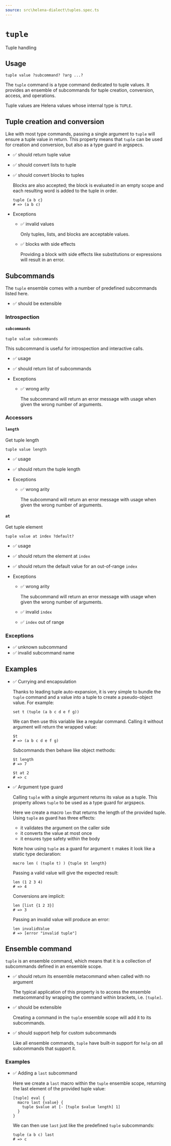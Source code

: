 ```yaml
---
source: src\helena-dialect\tuples.spec.ts
---
```

# <a id="tuple"></a>`tuple`

Tuple handling

## Usage

```lna
tuple value ?subcommand? ?arg ...?
```

The `tuple` command is a type command dedicated to tuple values. It
provides an ensemble of subcommands for tuple creation, conversion,
access, and operations.

Tuple values are Helena values whose internal type is `TUPLE`.


## <a id="tuple-tuple-creation-and-conversion"></a>Tuple creation and conversion

Like with most type commands, passing a single argument to `tuple`
will ensure a tuple value in return. This property means that `tuple`
can be used for creation and conversion, but also as a type guard in
argspecs.

- ✅ should return tuple value
- ✅ should convert lists to tuple
- ✅ should convert blocks to tuples

  Blocks are also accepted; the block is evaluated in an empty scope
  and each resulting word is added to the tuple in order.

  ```lna
  tuple {a b c}
  # => (a b c)
  ```


- Exceptions

  - ✅ invalid values

    Only tuples, lists, and blocks are acceptable values.

  - ✅ blocks with side effects

    Providing a block with side effects like substitutions or
    expressions will result in an error.


## <a id="tuple-subcommands"></a>Subcommands

The `tuple` ensemble comes with a number of predefined subcommands
listed here.

- ✅ should be extensible

### <a id="tuple-subcommands-introspection"></a>Introspection


#### <a id="tuple-subcommands-introspection-subcommands"></a>`subcommands`

```lna
tuple value subcommands
```

This subcommand is useful for introspection and interactive
calls.

- ✅ usage
- ✅ should return list of subcommands

- Exceptions

  - ✅ wrong arity

    The subcommand will return an error message with usage when
    given the wrong number of arguments.


### <a id="tuple-subcommands-accessors"></a>Accessors


#### <a id="tuple-subcommands-accessors-length"></a>`length`

Get tuple length

```lna
tuple value length
```

- ✅ usage
- ✅ should return the tuple length

- Exceptions

  - ✅ wrong arity

    The subcommand will return an error message with usage when
    given the wrong number of arguments.


#### <a id="tuple-subcommands-accessors-at"></a>`at`

Get tuple element

```lna
tuple value at index ?default?
```

- ✅ usage
- ✅ should return the element at `index`
- ✅ should return the default value for an out-of-range `index`

- Exceptions

  - ✅ wrong arity

    The subcommand will return an error message with usage when
    given the wrong number of arguments.

  - ✅ invalid `index`
  - ✅ `index` out of range

### <a id="tuple-subcommands-exceptions"></a>Exceptions

- ✅ unknown subcommand
- ✅ invalid subcommand name

## <a id="tuple-examples"></a>Examples

- ✅ Currying and encapsulation

  Thanks to leading tuple auto-expansion, it is very simple to
  bundle the `tuple` command and a value into a tuple to create a
  pseudo-object value. For example:

  ```lna
  set t (tuple (a b c d e f g))
  ```

  We can then use this variable like a regular command. Calling it
  without argument will return the wrapped value:

  ```lna
  $t
  # => (a b c d e f g)
  ```

  Subcommands then behave like object methods:

  ```lna
  $t length
  # => 7
  ```

  ```lna
  $t at 2
  # => c
  ```

- ✅ Argument type guard

  Calling `tuple` with a single argument returns its value as a
  tuple. This property allows `tuple` to be used as a type guard
  for argspecs.
  
  Here we create a macro `len` that returns the length of the
  provided tuple. Using `tuple` as guard has three effects:
  
  - it validates the argument on the caller side
  - it converts the value at most once
  - it ensures type safety within the body
  
  Note how using `tuple` as a guard for argument `t` makes it look
  like a static type declaration:

  ```lna
  macro len ( (tuple t) ) {tuple $t length}
  ```

  Passing a valid value will give the expected result:

  ```lna
  len (1 2 3 4)
  # => 4
  ```

  Conversions are implicit:

  ```lna
  len [list {1 2 3}]
  # => 3
  ```

  Passing an invalid value will produce an error:

  ```lna
  len invalidValue
  # => [error "invalid tuple"]
  ```


## <a id="tuple-ensemble-command"></a>Ensemble command

`tuple` is an ensemble command, which means that it is a collection
of subcommands defined in an ensemble scope.

- ✅ should return its ensemble metacommand when called with no argument

  The typical application of this property is to access the ensemble
  metacommand by wrapping the command within brackets, i.e. `[tuple]`.

- ✅ should be extensible

  Creating a command in the `tuple` ensemble scope will add it to its
  subcommands.

- ✅ should support help for custom subcommands

  Like all ensemble commands, `tuple` have built-in support for `help`
  on all subcommands that support it.


### <a id="tuple-ensemble-command-examples"></a>Examples

- ✅ Adding a `last` subcommand

  Here we create a `last` macro within the `tuple` ensemble
  scope, returning the last element of the provided tuple value:

  ```lna
  [tuple] eval {
    macro last {value} {
      tuple $value at [- [tuple $value length] 1]
    }
  }
  ```

  We can then use `last` just like the predefined `tuple`
  subcommands:

  ```lna
  tuple (a b c) last
  # => c
  ```


